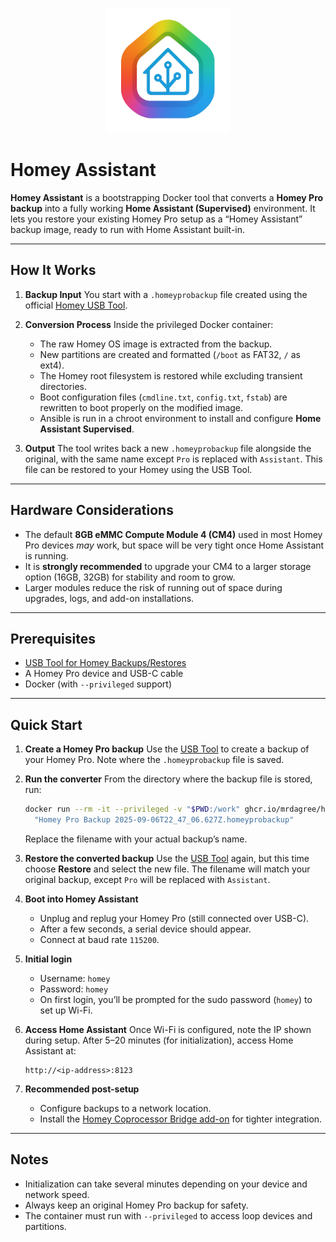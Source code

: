 <p align="center">
  <img src="images/icon.png" width="200"/>
</p>

# Homey Assistant

**Homey Assistant** is a bootstrapping Docker tool that converts a **Homey Pro backup** into a fully working **Home Assistant (Supervised)** environment.
It lets you restore your existing Homey Pro setup as a “Homey Assistant” backup image, ready to run with Home Assistant built-in.

---

## How It Works

1. **Backup Input**
   You start with a `.homeyprobackup` file created using the official [Homey USB Tool](https://usb.homey.app/).

2. **Conversion Process**
   Inside the privileged Docker container:
   - The raw Homey OS image is extracted from the backup.
   - New partitions are created and formatted (`/boot` as FAT32, `/` as ext4).
   - The Homey root filesystem is restored while excluding transient directories.
   - Boot configuration files (`cmdline.txt`, `config.txt`, `fstab`) are rewritten to boot properly on the modified image.
   - Ansible is run in a chroot environment to install and configure **Home Assistant Supervised**.

3. **Output**
   The tool writes back a new `.homeyprobackup` file alongside the original, with the same name except `Pro` is replaced with `Assistant`.
   This file can be restored to your Homey using the USB Tool.

---

## Hardware Considerations

- The default **8GB eMMC Compute Module 4 (CM4)** used in most Homey Pro devices *may* work, but space will be very tight once Home Assistant is running.
- It is **strongly recommended** to upgrade your CM4 to a larger storage option (16GB, 32GB) for stability and room to grow.
- Larger modules reduce the risk of running out of space during upgrades, logs, and add-on installations.

---

## Prerequisites

- [USB Tool for Homey Backups/Restores](https://usb.homey.app/)
- A Homey Pro device and USB-C cable
- Docker (with `--privileged` support)

---

## Quick Start

1. **Create a Homey Pro backup**
   Use the [USB Tool](https://usb.homey.app/) to create a backup of your Homey Pro.
   Note where the `.homeyprobackup` file is saved.

2. **Run the converter**
   From the directory where the backup file is stored, run:

   ```bash
   docker run --rm -it --privileged -v "$PWD:/work" ghcr.io/mrdagree/homey-assistant:latest \
     "Homey Pro Backup 2025-09-06T22_47_06.627Z.homeyprobackup"
   ```

    Replace the filename with your actual backup’s name.

3. **Restore the converted backup**
   Use the [USB Tool](https://usb.homey.app/) again, but this time choose **Restore** and select the new file.
   The filename will match your original backup, except `Pro` will be replaced with `Assistant`.

4. **Boot into Homey Assistant**

   * Unplug and replug your Homey Pro (still connected over USB-C).
   * After a few seconds, a serial device should appear.
   * Connect at baud rate `115200`.

5. **Initial login**

   * Username: `homey`
   * Password: `homey`
   * On first login, you’ll be prompted for the sudo password (`homey`) to set up Wi-Fi.

6. **Access Home Assistant**
   Once Wi-Fi is configured, note the IP shown during setup.
   After 5–20 minutes (for initialization), access Home Assistant at:

   ```
   http://<ip-address>:8123
   ```

7. **Recommended post-setup**

   * Configure backups to a network location.
   * Install the [Homey Coprocessor Bridge add-on](https://github.com/MrDaGree/hassio-homey-coprocessor-bridge) for tighter integration.

---

## Notes

* Initialization can take several minutes depending on your device and network speed.
* Always keep an original Homey Pro backup for safety.
* The container must run with `--privileged` to access loop devices and partitions.
